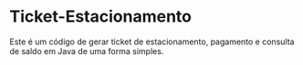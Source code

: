 # Ticket-Estacionamento
Este é um código de gerar ticket de estacionamento, pagamento e consulta de saldo em Java de uma forma simples.
